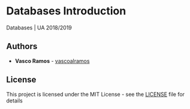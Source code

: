 # Databases Introduction
Databases | UA 2018/2019 

## Authors
* **Vasco Ramos** - [vascoalramos](https://github.com/vascoalramos)

## License
This project is licensed under the MIT License - see the [LICENSE](LICENSE) file for details
